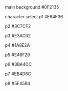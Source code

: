 main background
#0F2135


character select
p1
#E64F36

p2
#3C7CF2

p3
#E3AC02

p4
#1A8E2A

p5
#E46F20

p6
#3BA4DC

p7
#EB4D8C

p8
#5F45B4

